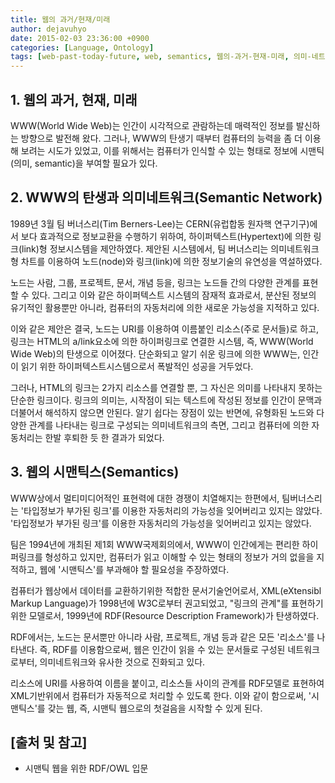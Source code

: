 ```yaml
---
title: 웹의 과거/현재/미래
author: dejavuhyo
date: 2015-02-03 23:36:00 +0900
categories: [Language, Ontology]
tags: [web-past-today-future, web, semantics, 웹의-과거-현재-미래, 의미-네트워크, 시맨틱스, 웹]
---
```


## 1. 웹의 과거, 현재, 미래
WWW(World Wide Web)는 인간이 시각적으로 관람하는데 매력적인 정보를 발신하는 방향으로 발전해 왔다. 그러나, WWW의 탄생기 때부터 컴퓨터의 능력을 좀 더 이용해 보려는 시도가 있었고, 이를 위해서는 컴퓨터가 인식할 수 있는 형태로 정보에 시맨틱(의미, semantic)을 부여할 필요가 있다.

## 2. WWW의 탄생과 의미네트워크(Semantic Network)
1989년 3월 팀 버너스리(Tim Berners-Lee)는 CERN(유럽합동 원자핵 연구기구)에서 보다 효과적으로 정보교환을 수행하기 위하여, 하이퍼텍스트(Hypertext)에 의한 링크(link)형 정보시스템을 제안하였다.
제안된 시스템에서, 팀 버너스리는 의미네트워크형 차트를 이용하여 노드(node)와 링크(link)에 의한 정보기술의 유연성을 역설하였다.

노드는 사람, 그룹, 프로젝트, 문서, 개념 등을, 링크는 노드들 간의 다양한 관계를 표현할 수 있다. 그리고 이와 같은 하이퍼텍스트 시스템의 잠재적 효과로서, 분산된 정보의 유기적인 활용뿐만 아니라,
컴퓨터의 자동처리에 의한 새로운 가능성을 지적하고 있다.

이와 같은 제안은 결국, 노드는 URI를 이용하여 이름붙인 리소스(주로 문서들)로 하고, 링크는 HTML의 a/link요소에 의한 하이퍼링크로 연결한 시스템, 즉, WWW(World Wide Web)의 탄생으로 이어졌다.
단순화되고 알기 쉬운 링크에 의한 WWW는, 인간이 읽기 위한 하이퍼텍스트시스템으로서 폭발적인 성공을 거두었다.

그러나, HTML의 링크는 2가지 리소스를 연결할 뿐, 그 자신은 의미를 나타내지 못하는 단순한 링크이다. 링크의 의미는, 시작점이 되는 텍스트에 작성된 정보를 인간이 문맥과 더불어서 해석하지 않으면 안된다. 알기 쉽다는 장점이 있는 반면에, 유형화된 노드와 다양한 관계를 나타내는 링크로 구성되는 의미네트워크의 측면, 그리고 컴퓨터에 의한 자동처리는 한발 후퇴한 듯 한 결과가 되었다.

## 3. 웹의 시맨틱스(Semantics)
WWW상에서 멀티미디어적인 표현력에 대한 경쟁이 치열해지는 한편에서, 팀버너스리는 '타입정보가 부가된 링크'를 이용한 자동처리의 가능성을 잊어버리고 있지는 않았다. '타입정보가 부가된 링크'를 이용한 자동처리의 가능성을 잊어버리고 있지는 않았다.

팀은 1994년에 개최된 제1회 WWW국제회의에서, WWW이 인간에게는 편리한 하이퍼링크를 형성하고 있지만, 컴퓨터가 읽고 이해할 수 있는 형태의 정보가 거의 없을을 지적하고, 웹에 '시맨틱스'를 부과해야 할 필요성을 주장하였다.

컴퓨터가 웹상에서 데이터를 교환하기위한 적합한 문서기술언어로서, XML(eXtensibl Markup Language)가 1998년에 W3C로부터 권고되었고, "링크의 관계"를 표현하기 위한 모델로서, 1999년에 RDF(Resource Description Framework)가 탄생하였다.

RDF에서는, 노드는 문서뿐만 아니라 사람, 프로젝트, 개념 등과 같은 모든 '리소스'를 나타낸다. 즉, RDF를 이용함으로써, 웹은 인간이 읽을 수 있는 문서들로 구성된 네트워크로부터, 의미네트워크와 유사한 것으로 진화되고 있다.

리소스에 URI를 사용하여 이름을 붙이고, 리소스들 사이의 관계를 RDF모델로 표현하여 XML기반위에서 컴퓨터가 자동적으로 처리할 수 있도록 한다. 이와 같이 함으로써, '시맨틱스'를 갖는 웹, 즉, 시맨틱 웹으로의 첫걸음을 시작할 수 있게 된다.

## [출처 및 참고]
* 시맨틱 웹을 위한 RDF/OWL 입문
